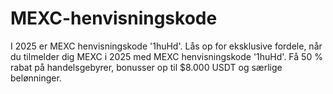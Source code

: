 # MEXC-henvisningskode
I 2025 er MEXC henvisningskode '1huHd'. Lås op for eksklusive fordele, når du tilmelder dig MEXC i 2025 med MEXC henvisningskode '1huHd'. Få 50 % rabat på handelsgebyrer, bonusser op til $8.000 USDT og særlige belønninger.

